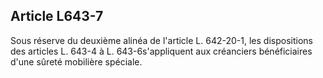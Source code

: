 Article L643-7
----
Sous réserve du deuxième alinéa de l'article L. 642-20-1, les dispositions des
articles L. 643-4 à L. 643-6s'appliquent aux créanciers bénéficiaires d'une
sûreté mobilière spéciale.

